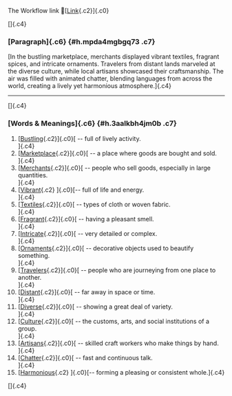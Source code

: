 The Workflow link
👏[[Link](https://www.google.com/url?q=http://www.google.com&sa=D&source=editors&ust=1756654768760368&usg=AOvVaw2VHS4EIw4kYH772O66XTsu){.c2}]{.c0}

[]{.c4}

### [Paragraph]{.c6} {#h.mpda4mgbgq73 .c7}

[In the bustling marketplace, merchants displayed vibrant textiles,
fragrant spices, and intricate ornaments. Travelers from distant lands
marveled at the diverse culture, while local artisans showcased their
craftsmanship. The air was filled with animated chatter, blending
languages from across the world, creating a lively yet harmonious
atmosphere.]{.c4}

------------------------------------------------------------------------

[]{.c4}

### [Words & Meanings]{.c6} {#h.3aalkbh4jm0b .c7}

1.  [[Bustling](https://www.google.com/url?q=http://www.google.com&sa=D&source=editors&ust=1756654768760974&usg=AOvVaw3wEb2QfAw9k20a3QzlHmO1){.c2}]{.c0}[ --
    full of lively activity.\
    ]{.c4}
2.  [[Marketplace](https://www.google.com/url?q=http://www.google.com&sa=D&source=editors&ust=1756654768761091&usg=AOvVaw1BOHioN5UZ7fvq_xSUiUWb){.c2}]{.c0}[ --
    a place where goods are bought and sold.\
    ]{.c4}
3.  [[Merchants](https://www.google.com/url?q=http://www.google.com&sa=D&source=editors&ust=1756654768761203&usg=AOvVaw0aIgNAkw4aIsk-uHoLcIpm){.c2}]{.c0}[ --
    people who sell goods, especially in large quantities.\
    ]{.c4}
4.  [[Vibrant](https://www.google.com/url?q=http://www.google.com&sa=D&source=editors&ust=1756654768761326&usg=AOvVaw37pCxQmq10Zszhhu4y86fy){.c2}
    ]{.c0}[-- full of life and energy.\
    ]{.c4}
5.  [[Textiles](https://www.google.com/url?q=http://www.google.com&sa=D&source=editors&ust=1756654768761418&usg=AOvVaw1H1yOsc8u_8XkzEddmU0qF){.c2}]{.c0}[ --
    types of cloth or woven fabric.\
    ]{.c4}
6.  [[Fragrant](https://www.google.com/url?q=http://www.google.com&sa=D&source=editors&ust=1756654768761515&usg=AOvVaw030-58keKmg5CGTNSke1Fr){.c2}]{.c0}[ --
    having a pleasant smell.\
    ]{.c4}
7.  [[Intricate](https://www.google.com/url?q=http://www.google.com&sa=D&source=editors&ust=1756654768761612&usg=AOvVaw3PnZZKd3fdnjqPkild66up){.c2}]{.c0}[ --
    very detailed or complex.\
    ]{.c4}
8.  [[Ornaments](https://www.google.com/url?q=http://www.google.com&sa=D&source=editors&ust=1756654768761711&usg=AOvVaw1N6MY8BQDGApjMfXiJXh5B){.c2}]{.c0}[ --
    decorative objects used to beautify something.\
    ]{.c4}
9.  [[Travelers](https://www.google.com/url?q=http://www.google.com&sa=D&source=editors&ust=1756654768761820&usg=AOvVaw03tbC0pE3VxFJQUP4pqT_M){.c2}]{.c0}[ --
    people who are journeying from one place to another.\
    ]{.c4}
10. [[Distant](https://www.google.com/url?q=http://www.google.com&sa=D&source=editors&ust=1756654768761933&usg=AOvVaw2tu5iaPPGfqmD8G43O7mr2){.c2}]{.c0}[ --
    far away in space or time.\
    ]{.c4}
11. [[Diverse](https://www.google.com/url?q=http://www.google.com&sa=D&source=editors&ust=1756654768762028&usg=AOvVaw0wE7-gKn4Js08XsSVgGkGa){.c2}]{.c0}[ --
    showing a great deal of variety.\
    ]{.c4}
12. [[Culture](https://www.google.com/url?q=http://www.google.com&sa=D&source=editors&ust=1756654768762123&usg=AOvVaw2AOWyUIMz54I9N0XLYbJEz){.c2}]{.c0}[ --
    the customs, arts, and social institutions of a group.\
    ]{.c4}
13. [[Artisans](https://www.google.com/url?q=http://www.google.com&sa=D&source=editors&ust=1756654768762235&usg=AOvVaw0ds7LgquREdydiiaAX2D31){.c2}]{.c0}[ --
    skilled craft workers who make things by hand.\
    ]{.c4}
14. [[Chatter](https://www.google.com/url?q=http://www.google.com&sa=D&source=editors&ust=1756654768762360&usg=AOvVaw3UuAJag56EkofJt5pWrBBR){.c2}]{.c0}[ --
    fast and continuous talk.\
    ]{.c4}
15. [[Harmonious](https://www.google.com/url?q=http://www.google.com&sa=D&source=editors&ust=1756654768762455&usg=AOvVaw1c6BiYKsT-UhBaCFnAxFb1){.c2}
    ]{.c0}[-- forming a pleasing or consistent whole.]{.c4}

[]{.c4}
